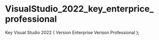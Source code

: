 # VisualStudio_2022_key_enterprice_professional
Key Visual Studio 2022 {
Version Enterprise
Verison Professional
};
